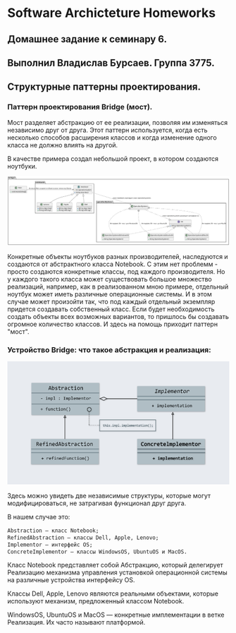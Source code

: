 # Software Archicteture Homeworks

## Домашнее задание к семинару 6.

## Выполнил Владислав Бурсаев. Группа 3775.

## Структурные паттерны проектирования.

### Паттерн проектирования Bridge (мост).

Мост разделяет абстракцию от ее реализации, позволяя им изменяться 
независимо друг от друга. Этот паттерн используется, когда есть 
несколько способов расширения классов и когда изменение одного класса 
не должно влиять на другой.

В качестве примера создал небольшой проект, в котором создаются ноутбуки. 

![uml](/HomeWork_6/Sourse/bridgePattern.png)


Конкретные объекты ноутбуков разных производителей, наследуются и создаются от абстрактного класса Notebook. C этим нет проблемм - просто создаются конкретные классы, под каждого производителя. Но у каждого такого класса может существовать большое множество реализаций, например, как в реализованном мною 
примере, отдельный ноутбук может иметь различные операционные системы. И в этом случае может произойти так, что под каждый отдельный экземпляр придется создавать собственный класс. Если будет необходимость создать объекты всех возможных вариантов, то пришлось бы создавать огромное количество классов. И здесь на помощь приходит паттерн "мост". 

### Устройство Bridge: что такое абстракция и реализация:

![bridge](/HomeWork_6/Sourse/original.png)

Здесь можно увидеть две независимые структуры, которые могут модифицироваться, не затрагивая функционал друг друга. 

В нашем случае это:

    Abstraction — класс Notebook;
    RefinedAbstraction — классы Dell, Apple, Lenovo;
    Implementor — интерфейс OS;
    ConcreteImplementor — классы WindowsOS, UbuntuOS и MacOS.

Класс Notebook представляет собой Абстракцию, который делегирует Реализацию механизма управления установкой операционной системы на различные устройства интерфейсу OS.

Классы Dell, Apple, Lenovo являются реальными объектами, которые используют механизм, предложенный классом Notebook.

WindowsOS, UbuntuOS и MacOS — конкретные имплементации в ветке Реализация. Их часто называют платформой.


